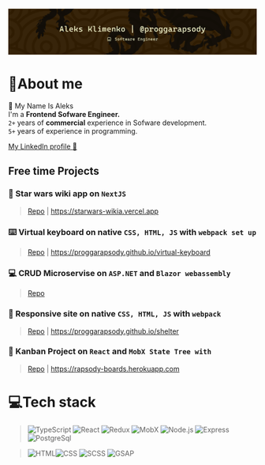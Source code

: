 [![Header](https://github.com/aleksskeyDEV/aleksskeyDEV/blob/main/assets/img/header-center.png)](https://www.linkedin.com/in/proggarapsody)

# 🐉About me


👋 My Name Is Aleks     
I'm a **Frontend Sofware Engineer.**      
`2+` years of **commercial** experience in Sofware development.    
`5+` years of experience in programming.

[My LinkedIn profile 🔗](https://www.linkedin.com/in/proggarapsody)

## Free time Projects
### 💫 Star wars wiki app on `NextJS`
> [Repo](https://github.com/proggarapsody/starwars-wiki) | 
> https://starwars-wikia.vercel.app


### ⌨️ Virtual keyboard on native `CSS, HTML, JS` with `webpack set up`
> [Repo](https://github.com/proggarapsody/virtual-keyboard/tree/dev) | 
> https://proggarapsody.github.io/virtual-keyboard


### 💻 CRUD Microservise on `ASP.NET` and `Blazor webassembly`
> [Repo](https://github.com/proggarapsody/intell-prod-lifecycle-microservice) 

### 🐶 Responsive site on native `CSS, HTML, JS` with `webpack`
> [Repo](https://github.com/proggarapsody/shelter) | 
> https://proggarapsody.github.io/shelter

### 📅 Kanban Project on `React` and `MobX State Tree with`
> [Repo](https://github.com/proggarapsody/kanban-project) | 
> https://rapsody-boards.herokuapp.com

# 💻Tech stack

> ![TypeScript](https://img.shields.io/badge/-TypeScript-F4E11E?style=for-the-badge&logo=TypeScript&logoColor=000000) ![React](https://img.shields.io/badge/-React-47C5FB?style=for-the-badge&logo=react&logoColor=ffffff) ![Redux](https://img.shields.io/badge/-Redux-7248B6?style=for-the-badge&logo=redux&logoColor=ffffff) ![MobX](https://img.shields.io/badge/-MobX-E16013?style=for-the-badge&logo=MobX&logoColor=ffffff) ![Node.js](https://img.shields.io/badge/-Node.js-6FA660?style=for-the-badge&logo=node.js&logoColor=000000) ![Express](https://img.shields.io/badge/-Express.js-313D48?style=for-the-badge&logo=Express&logoColor=ffffff) ![PostgreSql](https://img.shields.io/badge/-PostgreSql-6296CC?style=for-the-badge&logo=postgresql&logoColor=ffffff)

> ![HTML](https://img.shields.io/badge/-HTML-DD4B25?style=for-the-badge&logo=html5&logoColor=ffffff)![CSS](https://img.shields.io/badge/-CSS-254BDD?style=for-the-badge&logo=css3&logoColor=ffffff) ![SCSS](https://img.shields.io/badge/-SCSS-C76494?style=for-the-badge&logo=sass&logoColor=ffffff) ![GSAP](https://img.shields.io/badge/-gsap-262626?style=for-the-badge&logo=GreenSock&logoColor=ffffff)

